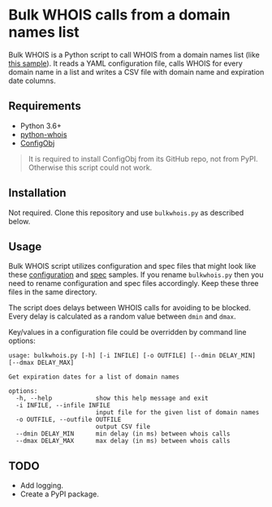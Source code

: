 # Bulk WHOIS calls from a domain names list

Bulk WHOIS is a Python script to call WHOIS from a domain names list
(like [this sample](input.txt)). It reads a YAML configuration file,
calls WHOIS for every domain name in a list and writes a CSV file with
domain name and expiration date columns.

## Requirements

* Python 3.6+
* [python-whois](<https://pypi.org/project/python-whois/>)
* [ConfigObj](<https://github.com/DiffSK/configobj>)

> It is required to install ConfigObj from its GitHub repo, not from PyPI.
> Otherwise this script could not work.

## Installation

Not required. Clone this repository and use `bulkwhois.py` as described
below.

## Usage

Bulk WHOIS script utilizes configuration and spec files that might look like
these [configuration](bulkwhois.conf) and [spec](bulkwhoisspec.conf) samples.
If you rename `bulkwhois.py` then you need to rename configuration and spec
files accordingly. Keep these three files in the same directory.

The script does delays between WHOIS calls for avoiding to be blocked.
Every delay is calculated as a random value between `dmin` and `dmax`.

Key/values in a configuration file could be overridden by command line
options:

```text
usage: bulkwhois.py [-h] [-i INFILE] [-o OUTFILE] [--dmin DELAY_MIN] [--dmax DELAY_MAX]

Get expiration dates for a list of domain names

options:
  -h, --help            show this help message and exit
  -i INFILE, --infile INFILE
                        input file for the given list of domain names
  -o OUTFILE, --outfile OUTFILE
                        output CSV file
  --dmin DELAY_MIN      min delay (in ms) between whois calls
  --dmax DELAY_MAX      max delay (in ms) between whois calls

```

## TODO

* Add logging.
* Create a PyPI package.
